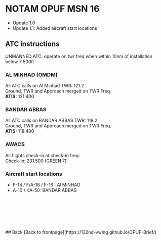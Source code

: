 # NOTAM OPUF MSN 16

- Update 1.0
- Update 1.1: Added aircraft start locations

## ATC instructions
UNMANNED ATC: operate on twr freq when within 10nm of installation below 7 500ft<br>



### AL MINHAD (OMDM)
All ATC calls on Al Minhad TWR: 121.2 <br>
Ground, TWR and Approach merged on TWR Freq. <br>
**ATIS:** 121.400<br>


### BANDAR ABBAS
All ATC calls on BANDAR ABBAS TWR: 118.2 <br>
Ground, TWR and Approach merged on TWR Freq. <br>
**ATIS:** 118.400<br>



### AWACS
All flights check-in at check-in freq: <br>
Check-in: 231.500 (GREEN 7)<br>


### Aircraft start locations
- F-14 / F/A-18 / F-16 : Al MINHAD
- A-10 / KA-50: BANDAR ABBAS







<br>
<br>
<br>
<br>
<br>
<br>
## Back
[Back to frontpage](https://132nd-vwing.github.io/OPUF-Brief/)
